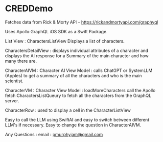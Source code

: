 # CREDDemo

Fetches data from Rick & Morty API - https://rickandmortyapi.com/graphyql

Uses Apollo GraphQL iOS SDK as a Swift Package.

List View : CharactersListView 
Displays a list of characters.

CharactersDetailView : displays individual attributes of a character and displays the AI response for a Summary of the main character and how many there are.

CharacterAIVM : Character AI View Model : calls ChatGPT or SystemLLM (Apples) to get a summary of all the characters and who is the main scientist.

CharacterVM : Character View Model : loadMoreCharacters call the Apollo fetch CharactersListQueury to fetch all the characters from the GraphQL server.

CharacterRow : used to display a cell in the CharacterListView

Easy to call the LLM using SwiftAI and easy to switch between different LLM's if necessary. Easy to change the question in CharacterAIVM.

Any Questions : email : pmurphyjam@gmail.com